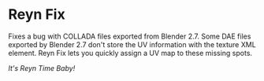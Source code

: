 # Reyn Fix
Fixes a bug with COLLADA files exported from Blender 2.7.
Some DAE files exported by Blender 2.7 don't store the UV information with the texture XML element. Reyn Fix lets you quickly assign a UV map to these missing spots. 

*It's Reyn Time Baby!*